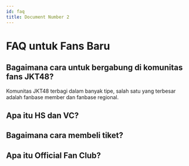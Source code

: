 ```yaml
---
id: faq
title: Document Number 2
---
```


# FAQ untuk Fans Baru

## Bagaimana cara untuk bergabung di komunitas fans JKT48?

Komunitas JKT48 terbagi dalam banyak tipe, salah satu yang terbesar adalah fanbase member dan fanbase regional.

## Apa itu HS dan VC?

## Bagaimana cara membeli tiket?

## Apa itu Official Fan Club?

